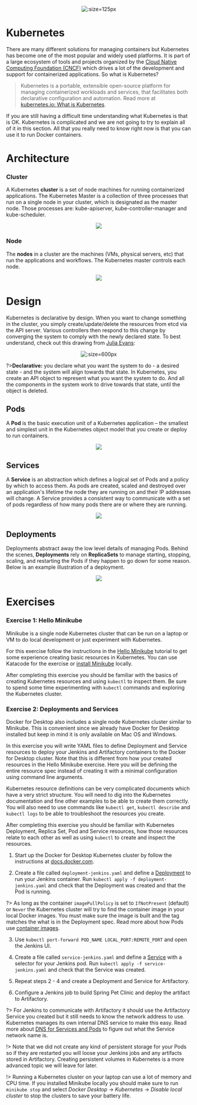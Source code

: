
<center>

![](img2/kubernetes.svg ':size=125px')

</center>

# Kubernetes

There are many different solutions for managing containers but Kubernetes has become one of the most popular and widely used platforms. It is part of a large ecosystem of tools and projects organized by the [Cloud Native Computing Foundation (CNCF)](https://www.cncf.io/) which drives a lot of the development and support for containerized applications. So what is Kubernetes?

> Kubernetes is a portable, extensible open-source platform for managing containerized workloads and services, that facilitates both declarative configuration and automation. Read more at [kubernetes.io: What is Kubernetes](https://kubernetes.io/docs/concepts/overview/what-is-kubernetes/).

If you are still having a difficult time understanding what Kubernetes is that is OK. Kubernetes is complicated and we are not going to try to explain all of it in this section. All that you really need to know right now is that you can use it to run Docker containers.


# Architecture

### Cluster

A Kubernetes **cluster** is a set of node machines for running containerized applications. The Kubernetes Master is a collection of three processes that run on a single node in your cluster, which is designated as the master node. Those processes are: kube-apiserver, kube-controller-manager and kube-scheduler.

<center>

![](img2/delivery-k8s-cluster.svg)

</center>

### Node
The **nodes** in a cluster are the machines (VMs, physical servers, etc) that run the applications and workflows. The Kubernetes master controls each node.
<center>

![](img2/delivery-k8s-node.svg)

</center>

# Design
Kubernetes is declarative by design. When you want to change something in the cluster, you simply create/update/delete the resources from etcd via the API server. Various controllers then respond to this change by converging the system to comply with the newly declared state. To best understand, check out this drawing from [Julia Evans](https://jvns.ca/blog/2017/06/04/learning-about-kubernetes/):

<center>

![](img2/scenes-from-kubernetes-page1.svg ':size=600px')

</center>

?>**Declarative:** you declare what you want the system to do - a desired state - and the system will align towards that state. In Kubernetes, you create an API object to represent what you want the system to do. And all the components in the system work to drive towards that state, until the object is deleted.

## Pods
A **Pod** is the basic execution unit of a Kubernetes application – the smallest and simplest unit in the Kubernetes object model that you create or deploy to run containers.

<center>

![](img2/delivery-k8s-pods.svg)

</center>

## Services
A **Service** is an abstraction which defines a logical set of Pods and a policy by which to access them. As pods are created, scaled and destroyed over an application's lifetime the node they are running on and their IP addresses will change. A Service provides a consistent way to communicate with a set of pods regardless of how many pods there are or where they are running.

<center>

![](img2/delivery-k8s-services.svg)

</center>

## Deployments

Deployments abstract away the low level details of managing Pods. Behind the scenes, **Deployments** rely on **ReplicaSets** to manage starting, stopping, scaling, and restarting the Pods if they happen to go down for some reason. Below is an example illustration of a deployment.

<center>

![](img2/delivery-k8s-deploy.gif)

</center>

# Exercises

### Exercise 1: Hello Minikube

Minikube is a single node Kubernetes cluster that can be run on a laptop or VM to do local development or just experiment with Kubernetes.

For this exercise follow the instructions in the [Hello Minikube](https://kubernetes.io/docs/tutorials/hello-minikube/#) tutorial to get some experience creating basic resources in Kubernetes. You can use Katacode for the exercise or [install Minikube](https://kubernetes.io/docs/tasks/tools/install-minikube/) locally.

After completing this exercise you should be familiar with the basics of creating Kubernetes resources and using `kubectl` to inspect them. Be sure to spend some time experimenting with `kubectl` commands and exploring the Kubernetes cluster.

### Exercise 2: Deployments and Services

Docker for Desktop also includes a single node Kubernetes cluster similar to Minikube. This is convenient since we already have Docker for Desktop installed but keep in mind it is only available on Mac OS and Windows.

In this exercise you will write YAML files to define Deployment and Service resources to deploy your Jenkins and Artifactory containers to the Docker for Desktop cluster. Note that this is different from how your created resources in the Hello Minikube exercise. Here you will be defining the entire resource spec instead of creating it with a minimal configuration using command line arguments. 

Kubernetes resource definitions can be very complicated documents which have a very strict structure. You will need to dig into the Kubernetes documentation and fine other examples to be able to create them correctly. You will also need to use commands like `kubectl get`, `kubectl describe` and `kubectl logs` to be able to troubleshoot the resources you create.

After completing this exercise you should be familiar with Kubernetes Deployment, Replica Set, Pod and Service resources, how those resources relate to each other as well as using `kubectl` to create and inspect the resources. 

1. Start up the Docker for Desktop Kubernetes cluster by follow the instructions at [docs.docker.com](https://docs.docker.com/docker-for-mac/#kubernetes).

2. Create a file called `deployment-jenkins.yaml` and define a [Deployment](https://kubernetes.io/docs/concepts/workloads/controllers/deployment/) to run your Jenkins container. Run `kubectl apply -f deployment-jenkins.yaml` and check that the Deployment was created and that the Pod is running.

  ?> As long as the container `imagePullPolicy` is set to `IfNotPresent` (default) or `Never` the Kubernetes cluster will try to find the container image in your local Docker images. You must make sure the image is built and the tag matches the what is in the Deployment spec. Read more about how Pods use [container images](https://kubernetes.io/docs/concepts/containers/images/).

3. Use `kubectl port-forward POD_NAME LOCAL_PORT:REMOTE_PORT` and open the Jenkins UI.

4. Create a file called `service-jenkins.yaml` and define a [Service](https://kubernetes.io/docs/concepts/services-networking/service/) with a selector for your Jenkins pod. Run `kubectl apply -f service-jenkins.yaml` and check that the Service was created.

5. Repeat steps 2 - 4 and create a Deployment and Service for Artifactory.

6. Configure a Jenkins job to build Spring Pet Clinic and deploy the artifact to Artifactory.

  ?> For Jenkins to communicate with Artifactory it should use the Artifactory Service you created but it still needs to know the network address to use. Kubernetes manages its own internal DNS service to make this easy. Read more about [DNS for Services and Pods](https://kubernetes.io/docs/concepts/services-networking/dns-pod-service/) to figure out what the Service network name is. 

!> Note that we did not create any kind of persistent storage for your Pods so if they are restarted you will loose your Jenkins jobs and any artifacts stored in Artifactory. Creating persistent volumes in Kubernetes is a more advanced topic we will leave for later.

!> Running a Kubernetes cluster on your laptop can use a lot of memory and CPU time. If you installed Minikube locally you should make sure to run `minikube stop` and select *Docker Desktop* -> *Kubernetes* -> *Disable local cluster* to stop the clusters to save your battery life.